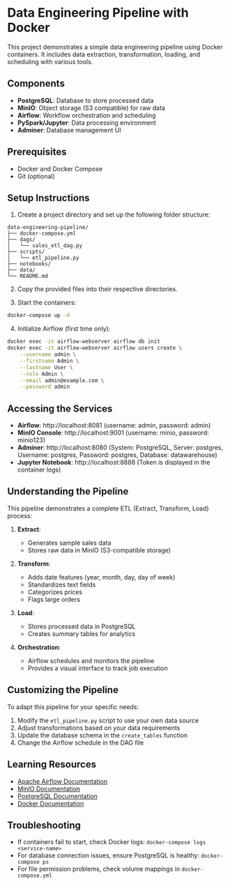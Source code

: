 # Data Engineering Pipeline with Docker

This project demonstrates a simple data engineering pipeline using Docker containers. It includes data extraction, transformation, loading, and scheduling with various tools.

## Components

- **PostgreSQL**: Database to store processed data
- **MinIO**: Object storage (S3 compatible) for raw data
- **Airflow**: Workflow orchestration and scheduling
- **PySpark/Jupyter**: Data processing environment
- **Adminer**: Database management UI

## Prerequisites

- Docker and Docker Compose
- Git (optional)

## Setup Instructions

1. Create a project directory and set up the following folder structure:

```
data-engineering-pipeline/
├── docker-compose.yml
├── dags/
│   └── sales_etl_dag.py
├── scripts/
│   └── etl_pipeline.py
├── notebooks/
├── data/
└── README.md
```

2. Copy the provided files into their respective directories.

3. Start the containers:

```bash
docker-compose up -d
```

4. Initialize Airflow (first time only):

```bash
docker exec -it airflow-webserver airflow db init
docker exec -it airflow-webserver airflow users create \
    --username admin \
    --firstname Admin \
    --lastname User \
    --role Admin \
    --email admin@example.com \
    --password admin
```

## Accessing the Services

- **Airflow**: http://localhost:8081 (username: admin, password: admin)
- **MinIO Console**: http://localhost:9001 (username: minio, password: minio123)
- **Adminer**: http://localhost:8080 (System: PostgreSQL, Server: postgres, Username: postgres, Password: postgres, Database: datawarehouse)
- **Jupyter Notebook**: http://localhost:8888 (Token is displayed in the container logs)

## Understanding the Pipeline

This pipeline demonstrates a complete ETL (Extract, Transform, Load) process:

1. **Extract**: 
   - Generates sample sales data
   - Stores raw data in MinIO (S3-compatible storage)

2. **Transform**:
   - Adds date features (year, month, day, day of week)
   - Standardizes text fields
   - Categorizes prices
   - Flags large orders

3. **Load**:
   - Stores processed data in PostgreSQL
   - Creates summary tables for analytics

4. **Orchestration**:
   - Airflow schedules and monitors the pipeline
   - Provides a visual interface to track job execution

## Customizing the Pipeline

To adapt this pipeline for your specific needs:

1. Modify the `etl_pipeline.py` script to use your own data source
2. Adjust transformations based on your data requirements
3. Update the database schema in the `create_tables` function
4. Change the Airflow schedule in the DAG file

## Learning Resources

- [Apache Airflow Documentation](https://airflow.apache.org/docs/)
- [MinIO Documentation](https://docs.min.io/)
- [PostgreSQL Documentation](https://www.postgresql.org/docs/)
- [Docker Documentation](https://docs.docker.com/)

## Troubleshooting

- If containers fail to start, check Docker logs: `docker-compose logs <service-name>`
- For database connection issues, ensure PostgreSQL is healthy: `docker-compose ps`
- For file permission problems, check volume mappings in `docker-compose.yml`